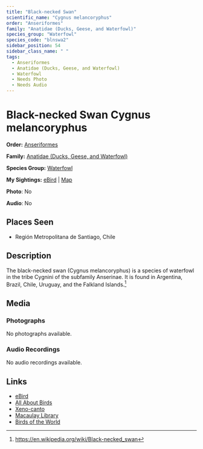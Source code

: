 ```yaml
---
title: "Black-necked Swan"
scientific_name: "Cygnus melancoryphus"
order: "Anseriformes"
family: "Anatidae (Ducks, Geese, and Waterfowl)"
species_group: "Waterfowl"
species_code: "blnswa2"
sidebar_position: 54
sidebar_class_name: " "
tags: 
  - Anseriformes
  - Anatidae (Ducks, Geese, and Waterfowl)
  - Waterfowl
  - Needs Photo
  - Needs Audio
---
```


# Black-necked Swan <span className='sci_name'>Cygnus melancoryphus</span>

**Order:** [Anseriformes](/tags/anseriformes)

**Family:** [Anatidae (Ducks, Geese, and Waterfowl)](/tags/anatidae-ducks-geese-and-waterfowl)

**Species Group:** [Waterfowl](/tags/waterfowl)

**My Sightings:** [eBird](https://ebird.org/lifelist?r=world&time=life&spp=blnswa2) | [Map](/map?species_code=blnswa2)

**Photo**: No 

**Audio**: No

## Places Seen

* Región Metropolitana de Santiago, Chile

## Description
The black-necked swan (Cygnus melancoryphus) is a species of waterfowl in the tribe Cygnini of the subfamily Anserinae. It is found in Argentina, Brazil, Chile, Uruguay, and the Falkland Islands.[^1]

[^1]: https://en.wikipedia.org/wiki/Black-necked_swan

## Media
### Photographs
No photographs available.

### Audio Recordings
No audio recordings available.

## Links
* [eBird](https://ebird.org/species/blnswa2) 
* [All About Birds](https://www.allaboutbirds.org/guide/blnswa2) 
* [Xeno-canto](https://www.xeno-canto.org/species/cygnus-melancoryphus) 
* [Macaulay Library](https://search.macaulaylibrary.org/catalog?taxonCode=blnswa2&sort=rating_rank_desc)
* [Birds of the World](https://birdsoftheworld.org/bow/species/blnswa2)
